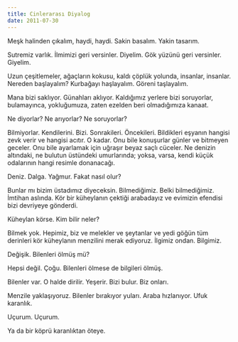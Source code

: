 ```yaml
---
title: Cinlerarası Diyalog
date: 2011-07-30
---
```


Meşk halinden çıkalım, haydi, haydi. Sakin basalım. Yakin tasarım.

Sutremiz varlık. İlmimizi geri versinler. Diyelim. Gök yüzünü geri
versinler. Giyelim.

Uzun çeşitlemeler, ağaçların kokusu, kaldı çöplük yolunda, insanlar,
insanlar. Nereden başlayalım? Kurbağayı haşlayalım. Göreni taşlayalım.

Mana bizi saklıyor. Günahları aklıyor. Kaldığımız yerlere bizi
soruyorlar, bulamayınca, yokluğumuza, zaten ezelden beri olmadığımıza
kanaat.

Ne diyorlar? Ne arıyorlar? Ne soruyorlar?

Bilmiyorlar. Kendilerini. Bizi. Sonrakileri. Öncekileri. Bildikleri
eşyanın hangisi zevk verir ve hangisi acıtır. O kadar. Onu bile
konuşurlar günler ve bitmeyen geceler. Onu bile ayarlamak için uğraşır
beyaz saçlı cüceler. Ne denizin altındaki, ne bulutun üstündeki
umurlarında; yoksa, varsa, kendi küçük odalarının hangi resimle
donanacağı.

Deniz. Dalga. Yağmur. Fakat nasıl olur?

Bunlar mı bizim üstadımız diyeceksin. Bilmediğimiz. Belki bilmediğimiz.
İmtihan aslında. Kör bir küheylanın çektiği arabadayız ve evimizin
efendisi bizi devriyeye gönderdi.

Küheylan körse. Kim bilir neler?

Bilmek yok. Hepimiz, biz ve melekler ve şeytanlar ve yedi göğün tüm
derinleri kör küheylanın menzilini merak ediyoruz. İlgimiz ondan.
Bilgimiz.

Değişik. Bilenleri ölmüş mü?

Hepsi değil. Çoğu. Bilenleri ölmese de bilgileri ölmüş.

Bilenler var. O halde dirilir. Yeşerir. Bizi bulur. Biz onları.

Menzile yaklaşıyoruz. Bilenler bırakıyor yuları. Araba hızlanıyor. Ufuk
karanlık.

Uçurum. Uçurum.

Ya da bir köprü karanlıktan öteye.
